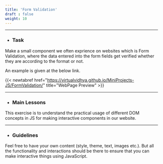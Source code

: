 ```yaml
---
title: 'Form Validation'
draft : false
weight: 10
---
```


---

- ### Task

Make a small component we often exprience on websites which is Form Validation, where the data entered into the form fields get verified whether they are according to the format or not. 

An example is given at the below link. 

{{< newtabref  href="https://virtualvidhya.github.io/MiniProjects-JS/FormValidation/" title="WebPage Preview" >}}

---

- ### Main Lessons

This exercise is to understand the practical usage of different DOM concepts in JS for making interactive components in our website.

---

- ### Guidelines

Feel free to have your own content (style, theme, text, images etc.). But all the functionality and interactions should be there to ensure that you can make interactive things using JavaScript.